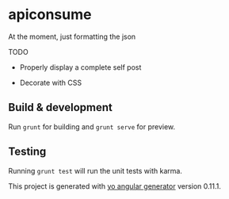 # apiconsume

At the moment, just formatting the json

TODO

* Properly display a complete self post

* Decorate with CSS

## Build & development

Run `grunt` for building and `grunt serve` for preview.

## Testing

Running `grunt test` will run the unit tests with karma.

This project is generated with [yo angular generator](https://github.com/yeoman/generator-angular)
version 0.11.1.
